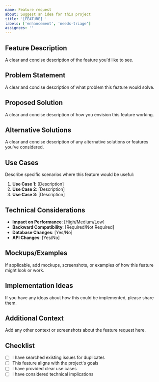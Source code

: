 ```yaml
---
name: Feature request
about: Suggest an idea for this project
title: '[FEATURE] '
labels: ['enhancement', 'needs-triage']
assignees: ''
---
```


## Feature Description
A clear and concise description of the feature you'd like to see.

## Problem Statement
A clear and concise description of what problem this feature would solve.

## Proposed Solution
A clear and concise description of how you envision this feature working.

## Alternative Solutions
A clear and concise description of any alternative solutions or features you've considered.

## Use Cases
Describe specific scenarios where this feature would be useful:
1. **Use Case 1**: [Description]
2. **Use Case 2**: [Description]
3. **Use Case 3**: [Description]

## Technical Considerations
- **Impact on Performance**: [High/Medium/Low]
- **Backward Compatibility**: [Required/Not Required]
- **Database Changes**: [Yes/No]
- **API Changes**: [Yes/No]

## Mockups/Examples
If applicable, add mockups, screenshots, or examples of how this feature might look or work.

## Implementation Ideas
If you have any ideas about how this could be implemented, please share them.

## Additional Context
Add any other context or screenshots about the feature request here.

## Checklist
- [ ] I have searched existing issues for duplicates
- [ ] This feature aligns with the project's goals
- [ ] I have provided clear use cases
- [ ] I have considered technical implications
